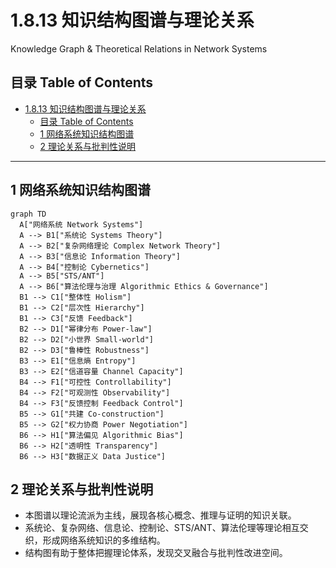 # 1.8.13 知识结构图谱与理论关系

Knowledge Graph & Theoretical Relations in Network Systems

## 目录 Table of Contents

- [1.8.13 知识结构图谱与理论关系](#1813-知识结构图谱与理论关系)
  - [目录 Table of Contents](#目录-table-of-contents)
  - [1 网络系统知识结构图谱](#1-网络系统知识结构图谱)
  - [2 理论关系与批判性说明](#2-理论关系与批判性说明)

---

## 1 网络系统知识结构图谱

```mermaid
graph TD
  A["网络系统 Network Systems"]
  A --> B1["系统论 Systems Theory"]
  A --> B2["复杂网络理论 Complex Network Theory"]
  A --> B3["信息论 Information Theory"]
  A --> B4["控制论 Cybernetics"]
  A --> B5["STS/ANT"]
  A --> B6["算法伦理与治理 Algorithmic Ethics & Governance"]
  B1 --> C1["整体性 Holism"]
  B1 --> C2["层次性 Hierarchy"]
  B1 --> C3["反馈 Feedback"]
  B2 --> D1["幂律分布 Power-law"]
  B2 --> D2["小世界 Small-world"]
  B2 --> D3["鲁棒性 Robustness"]
  B3 --> E1["信息熵 Entropy"]
  B3 --> E2["信道容量 Channel Capacity"]
  B4 --> F1["可控性 Controllability"]
  B4 --> F2["可观测性 Observability"]
  B4 --> F3["反馈控制 Feedback Control"]
  B5 --> G1["共建 Co-construction"]
  B5 --> G2["权力协商 Power Negotiation"]
  B6 --> H1["算法偏见 Algorithmic Bias"]
  B6 --> H2["透明性 Transparency"]
  B6 --> H3["数据正义 Data Justice"]
```

## 2 理论关系与批判性说明

- 本图谱以理论流派为主线，展现各核心概念、推理与证明的知识关联。
- 系统论、复杂网络、信息论、控制论、STS/ANT、算法伦理等理论相互交织，形成网络系统知识的多维结构。
- 结构图有助于整体把握理论体系，发现交叉融合与批判性改进空间。
